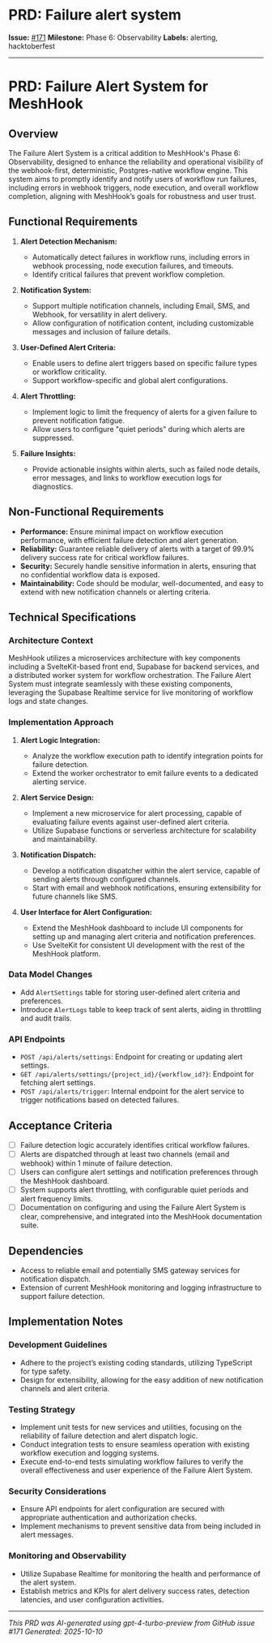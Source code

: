 # PRD: Failure alert system

**Issue:** [#171](https://github.com/profullstack/meshhook/issues/171)
**Milestone:** Phase 6: Observability
**Labels:** alerting, hacktoberfest

---

# PRD: Failure Alert System for MeshHook

## Overview

The Failure Alert System is a critical addition to MeshHook's Phase 6: Observability, designed to enhance the reliability and operational visibility of the webhook-first, deterministic, Postgres-native workflow engine. This system aims to promptly identify and notify users of workflow run failures, including errors in webhook triggers, node execution, and overall workflow completion, aligning with MeshHook’s goals for robustness and user trust.

## Functional Requirements

1. **Alert Detection Mechanism:**
   - Automatically detect failures in workflow runs, including errors in webhook processing, node execution failures, and timeouts.
   - Identify critical failures that prevent workflow completion.

2. **Notification System:**
   - Support multiple notification channels, including Email, SMS, and Webhook, for versatility in alert delivery.
   - Allow configuration of notification content, including customizable messages and inclusion of failure details.

3. **User-Defined Alert Criteria:**
   - Enable users to define alert triggers based on specific failure types or workflow criticality.
   - Support workflow-specific and global alert configurations.

4. **Alert Throttling:**
   - Implement logic to limit the frequency of alerts for a given failure to prevent notification fatigue.
   - Allow users to configure "quiet periods" during which alerts are suppressed.

5. **Failure Insights:**
   - Provide actionable insights within alerts, such as failed node details, error messages, and links to workflow execution logs for diagnostics.

## Non-Functional Requirements

- **Performance:** Ensure minimal impact on workflow execution performance, with efficient failure detection and alert generation.
- **Reliability:** Guarantee reliable delivery of alerts with a target of 99.9% delivery success rate for critical workflow failures.
- **Security:** Securely handle sensitive information in alerts, ensuring that no confidential workflow data is exposed.
- **Maintainability:** Code should be modular, well-documented, and easy to extend with new notification channels or alerting criteria.

## Technical Specifications

### Architecture Context

MeshHook utilizes a microservices architecture with key components including a SvelteKit-based front end, Supabase for backend services, and a distributed worker system for workflow orchestration. The Failure Alert System must integrate seamlessly with these existing components, leveraging the Supabase Realtime service for live monitoring of workflow logs and state changes.

### Implementation Approach

1. **Alert Logic Integration:**
   - Analyze the workflow execution path to identify integration points for failure detection.
   - Extend the worker orchestrator to emit failure events to a dedicated alerting service.

2. **Alert Service Design:**
   - Implement a new microservice for alert processing, capable of evaluating failure events against user-defined alert criteria.
   - Utilize Supabase functions or serverless architecture for scalability and maintainability.

3. **Notification Dispatch:**
   - Develop a notification dispatcher within the alert service, capable of sending alerts through configured channels.
   - Start with email and webhook notifications, ensuring extensibility for future channels like SMS.

4. **User Interface for Alert Configuration:**
   - Extend the MeshHook dashboard to include UI components for setting up and managing alert criteria and notification preferences.
   - Use SvelteKit for consistent UI development with the rest of the MeshHook platform.

### Data Model Changes

- Add `AlertSettings` table for storing user-defined alert criteria and preferences.
- Introduce `AlertLogs` table to keep track of sent alerts, aiding in throttling and audit trails.

### API Endpoints

- `POST /api/alerts/settings`: Endpoint for creating or updating alert settings.
- `GET /api/alerts/settings/{project_id}/{workflow_id?}`: Endpoint for fetching alert settings.
- `POST /api/alerts/trigger`: Internal endpoint for the alert service to trigger notifications based on detected failures.

## Acceptance Criteria

- [ ] Failure detection logic accurately identifies critical workflow failures.
- [ ] Alerts are dispatched through at least two channels (email and webhook) within 1 minute of failure detection.
- [ ] Users can configure alert settings and notification preferences through the MeshHook dashboard.
- [ ] System supports alert throttling, with configurable quiet periods and alert frequency limits.
- [ ] Documentation on configuring and using the Failure Alert System is clear, comprehensive, and integrated into the MeshHook documentation suite.

## Dependencies

- Access to reliable email and potentially SMS gateway services for notification dispatch.
- Extension of current MeshHook monitoring and logging infrastructure to support failure detection.

## Implementation Notes

### Development Guidelines

- Adhere to the project’s existing coding standards, utilizing TypeScript for type safety.
- Design for extensibility, allowing for the easy addition of new notification channels and alert criteria.

### Testing Strategy

- Implement unit tests for new services and utilities, focusing on the reliability of failure detection and alert dispatch logic.
- Conduct integration tests to ensure seamless operation with existing workflow execution and logging systems.
- Execute end-to-end tests simulating workflow failures to verify the overall effectiveness and user experience of the Failure Alert System.

### Security Considerations

- Ensure API endpoints for alert configuration are secured with appropriate authentication and authorization checks.
- Implement mechanisms to prevent sensitive data from being included in alert messages.

### Monitoring and Observability

- Utilize Supabase Realtime for monitoring the health and performance of the alert system.
- Establish metrics and KPIs for alert delivery success rates, detection latencies, and user configuration activities.

---

*This PRD was AI-generated using gpt-4-turbo-preview from GitHub issue #171*
*Generated: 2025-10-10*
